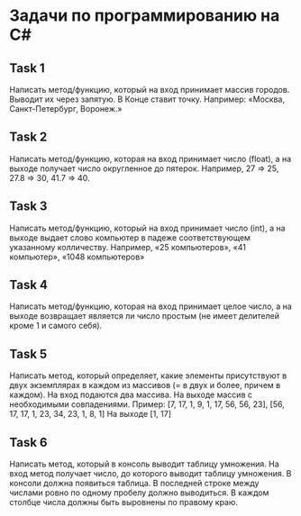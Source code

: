 # Задачи по программированию на С#

## Task 1
Написать метод/функцию, который на вход принимает массив городов. Выводит их через запятую.
В Конце ставит точку.
Например:
«Москва, Санкт-Петербург, Воронеж.»

## Task 2

Написать метод/функцию, которая на вход принимает число (float), а на выходе получает число округленное до пятерок. Например, 27 => 25, 27.8 => 30, 41.7 => 40.

## Task 3

Написать метод/функцию, который на вход принимает число (int), а на выходе выдает слово компьютер в падеже соответствующем указанному колличеству. Например, «25 компьютеров», «41 компьютер», «1048 компьютеров»

## Task 4

Написать метод/функцию, которая на вход принимает целое число, а на выходе возвращает является ли число простым (не имеет делителей кроме 1 и самого себя).

## Task 5 

Написать метод, который определяет, какие элементы присутствуют в двух экземплярах в каждом из массивов (= в двух и более, причем в каждом). На вход подаются два массива. На выходе массив с необходимыми совпадениями.
Пример:
[7, 17, 1, 9, 1, 17, 56, 56, 23], [56, 17, 17, 1, 23, 34, 23, 1, 8, 1]
На выходе [1, 17]

## Task 6

Написать метод, который в консоль выводит таблицу умножения. На вход метод получает число, до которого выводит таблицу умножения. В консоли должна появиться таблица. 
В последней строке между числами ровно по одному пробелу должно выводиться. 
В каждом столбце числа должны быть выровнены по правому краю.
